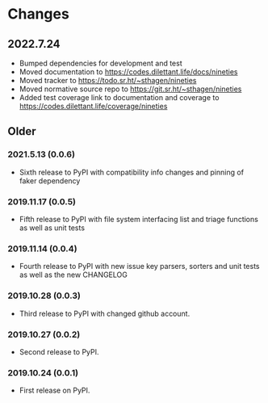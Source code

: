 # Changes

## 2022.7.24

* Bumped dependencies for development and test
* Moved documentation to https://codes.dilettant.life/docs/nineties
* Moved tracker to https://todo.sr.ht/~sthagen/nineties
* Moved normative source repo to https://git.sr.ht/~sthagen/nineties
* Added test coverage link to documentation and coverage to https://codes.dilettant.life/coverage/nineties

## Older
### 2021.5.13 (0.0.6)

* Sixth release to PyPI with compatibility info changes and pinning of faker dependency

### 2019.11.17 (0.0.5)

* Fifth release to PyPI with file system interfacing list and triage functions as well as unit tests

### 2019.11.14 (0.0.4)

* Fourth release to PyPI with new issue key parsers, sorters and unit tests as well as the new CHANGELOG

### 2019.10.28 (0.0.3)

* Third release to PyPI with changed github account.

### 2019.10.27 (0.0.2)

* Second release to PyPI.

### 2019.10.24 (0.0.1)

* First release on PyPI.
